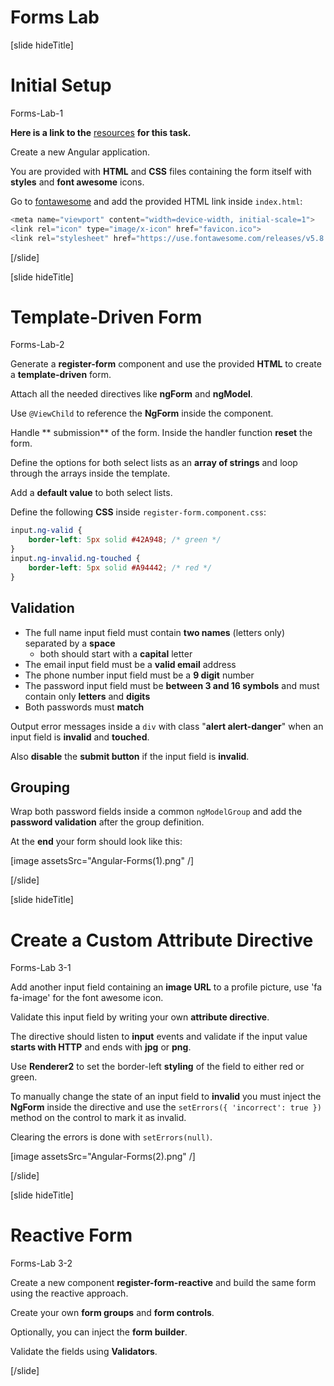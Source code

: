 # Forms Lab

[slide hideTitle]

# Initial Setup

Forms-Lab-1

**Here is a link to the** [resources](https://videos.softuni.org/resources/javascript/javascript-angular/07-Forms.zip) **for this task.**

Create a new Angular application. 

You are provided with **HTML** and **CSS** files containing the form itself with **styles** and **font awesome** icons.

Go to [fontawesome](fontawesome.com) and add the provided HTML link inside `index.html`:

```js
<meta name="viewport" content="width=device-width, initial-scale=1">
<link rel="icon" type="image/x-icon" href="favicon.ico">
<link rel="stylesheet" href="https://use.fontawesome.com/releases/v5.8.1/css/all.css">
```

[/slide]

[slide hideTitle]

# Template-Driven Form

Forms-Lab-2

Generate a **register-form** component and use the provided **HTML** to create a **template-driven** form. 

Attach all the needed directives like **ngForm** and **ngModel**.

Use `@ViewChild` to reference the **NgForm** inside the component.

Handle ** submission** of the form. Inside the handler function **reset** the form.

Define the options for both select lists as an **array of strings** and loop through the arrays inside the template. 

Add a **default value** to both select lists.

Define the following **CSS** inside `register-form.component.css`:

```css
input.ng-valid {
    border-left: 5px solid #42A948; /* green */
}
input.ng-invalid.ng-touched {
    border-left: 5px solid #A94442; /* red */
}
```

## Validation

- The full name input field must contain **two names** (letters only) separated by a **space**
    * both should start with a **capital** letter
- The email input field must be a **valid email** address
- The phone number input field must be a **9 digit** number
- The password input field must be **between 3 and 16 symbols** and must contain only **letters** and **digits**
- Both passwords must **match**

Output error messages inside a `div` with class "**alert alert-danger**" when an input field is **invalid** and **touched**.

Also **disable** the **submit button** if the input field is **invalid**.

## Grouping

Wrap both password fields inside a common `ngModelGroup` and add the **password validation** after the group definition.

At the **end** your form should look like this:

[image assetsSrc="Angular-Forms(1).png" /]

[/slide]

[slide hideTitle]

# Create a Custom Attribute Directive

Forms-Lab 3-1

Add another input field containing an **image URL** to a profile picture, use 'fa fa-image' for the font awesome icon. 

Validate this input field by writing your own **attribute directive**.

The directive should listen to **input** events and validate if the input value **starts with HTTP** and ends with **jpg** or **png**.

Use **Renderer2** to set the border-left **styling** of the field to either red or green. 

To manually change the state of an input field to **invalid** you must inject the **NgForm** inside the directive and use the `setErrors({ 'incorrect': true })` method on the control to mark it as invalid.

Clearing the errors is done with `setErrors(null)`.

[image assetsSrc="Angular-Forms(2).png" /]

[/slide]

[slide hideTitle]

# Reactive Form

Forms-Lab 3-2

Create a new component **register-form-reactive** and build the same form using the reactive approach.

Create your own **form groups** and **form controls**. 

Optionally, you can inject the **form builder**. 

Validate the fields using **Validators**.

[/slide]
